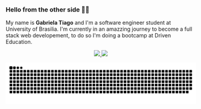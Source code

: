 ### Hello from the other side 👋🎶

My name is **Gabriela Tiago** and I'm a software engineer student at University of Brasilia. I'm currently in an amazzing journey to become a full stack web developement, to do so I'm doing a bootcamp at Driven Education.

<!--
**GabrielaTiago/GabrielaTiago** is a ✨ _special_ ✨ repository because its `README.md` (this file) appears on your GitHub profile.

Here are some ideas to get you started:

- 🔭 I’m currently working on ...
- 🌱 I’m currently learning ...
- 👯 I’m looking to collaborate on ...
- 🤔 I’m looking for help with ...
- 💬 Ask me about ...
- 📫 How to reach me: ...
- 😄 Pronouns: ...
- ⚡ Fun fact: ...
-->

<div align="center">
  <a href="https://github.com/GabrielaTiago">
  <img height="180em" src="https://github-readme-stats.vercel.app/api?username=GabrielaTiago&show_icons=true&theme=gotham&include_all_commits=true&count_private=true"/>
  <img height="180em" src="https://github-readme-stats.vercel.app/api/top-langs/?username=GabrielaTiago&layout=compact&langs_count=7&theme=dracula"/>
</div>


![snake gif](https://github.com/GabrielaTiago/GabrielaTiago/blob/output/github-contribution-grid-snake.svg)
